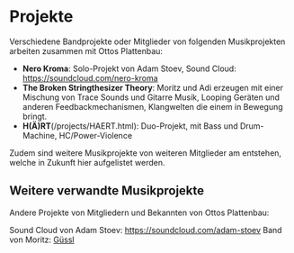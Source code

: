 # Projekte

Verschiedene Bandprojekte oder Mitglieder von folgenden Musikprojekten arbeiten zusammen mit Ottos Plattenbau:

* **Nero Kroma**: Solo-Projekt von Adam Stoev, Sound Cloud: https://soundcloud.com/nero-kroma
* **The Broken Stringthesizer Theory**: Moritz und Adi erzeugen mit einer Mischung von Trace Sounds und Gitarre Musik, Looping Geräten und anderen Feedbackmechanismen, Klangwelten die einem in Bewegung bringt.
* **H(Ä)RT**(/projects/HAERT.html): Duo-Projekt, mit Bass und Drum-Machine, HC/Power-Violence
<!-- * **Fried Neurons**: Bandprojekt in Entwicklung -->
<!-- * **Schadensfall**: Ein Trio welches eine Stoner Rock Band bilden. -->
<!-- **Jonny Kiff**: Hip Hop / Deutschrap mit Paddl & mogle -->


Zudem sind weitere Musikprojekte von weiteren Mitglieder am entstehen, welche in Zukunft hier aufgelistet werden.

## Weitere verwandte Musikprojekte

Andere Projekte von Mitgliedern und Bekannten von Ottos Plattenbau:

Sound Cloud von Adam Stoev: https://soundcloud.com/adam-stoev
Band von Moritz: [Güssl](httpsL//xn--gssl-0ora.ch)
